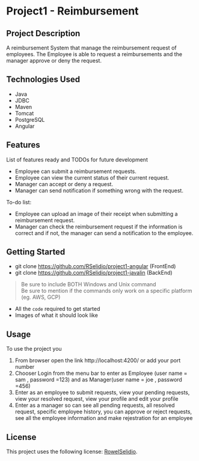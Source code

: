 # Project1 - Reimbursement

## Project Description

A reimbursement System that manage the reimbursement request of employees. The Employee is able to request a reimbursements and the manager approve or deny the request.

## Technologies Used

* Java
* JDBC
* Maven
* Tomcat
* PostgreSQL
* Angular

## Features

List of features ready and TODOs for future development
* Employee can submit a reimbursement requests.
* Employee can view the current status of their current request.
* Manager can accept or deny a request.
* Manager can send notification if something wrong with the request.

To-do list:
* Employee can upload an image of their receipt when submitting a reimbursement request.
* Manager can check the reimbursement request if the information is correct and if not, the manager can send a notification to the employee.

## Getting Started
   
* git clone https://github.com/RSelidio/project1-angular (FrontEnd)
* git clone https://github.com/RSelidio/project1-javalin (BackEnd)

> Be sure to include BOTH Windows and Unix command  
> Be sure to mention if the commands only work on a specific platform (eg. AWS, GCP)

- All the `code` required to get started
- Images of what it should look like

Usage
---
To use the project you 
1.	From browser open the link http://localhost:4200/ or add your port number
2.	Chooser Login from the menu bar to enter as Employee (user name = sam , password =123) and as Manager(user name = joe , password =456)
3.	Enter as an employee to submit requests, view  your pending requests, view your resolved request, view your profile and edit your profile  
4.	Enter as a manager so can see all pending requests, all resolved request, specific employee history, you can approve or reject requests, see all the employee information and make rejestration for an employee


## License

This project uses the following license: [RowelSelidio](<link>).

